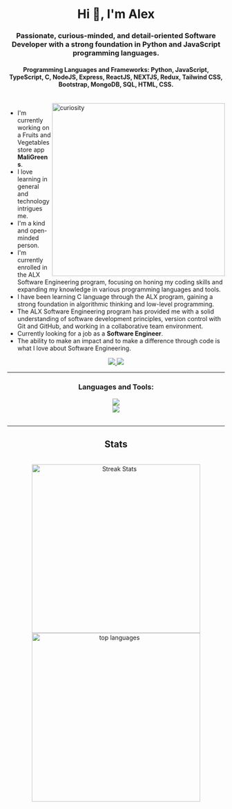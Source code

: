 <h1 align="center">Hi 👋, I'm Alex</h1>
<h3 align="center">Passionate, curious-minded, and detail-oriented Software Developer with a strong foundation in Python and JavaScript programming languages.</h3>
<h4 align="center">Programming Languages and Frameworks: <strong>Python, JavaScript, TypeScript, C, NodeJS, Express, ReactJS, NEXTJS, Redux, Tailwind CSS, Bootstrap, MongoDB, SQL, HTML, CSS</strong>.</h4>
<br>

<img align="right" alt="curiosity" width="400px" height="400" src="https://www.icegif.com/wp-content/uploads/2023/08/icegif-354.gif">

<div align="left">
  
- I'm currently working on a Fruits and Vegetables store app **MaliGreens**.
- I love learning in general and technology intrigues me.
- I'm a kind and open-minded person.
- I'm currently enrolled in the ALX Software Engineering program, focusing on honing my coding skills and expanding my knowledge in various programming languages and tools.
- I have been learning C language through the ALX program, gaining a strong foundation in algorithmic thinking and low-level programming.
- The ALX Software Engineering program has provided me with a solid understanding of software development principles, version control with Git and GitHub, and working in a collaborative team environment.
- Currently looking for a job as a **Software Engineer**.
- The ability to make an impact and to make a difference through code is what I love about Software Engineering.

</div>

<div align="center">
  <a href="mailto:lexmulwa@gmail.com">
    <img src="https://img.shields.io/badge/Gmail-333333?style=for-the-badge&logo=gmail&logoColor=red"/>
  </a>

  <a href="https://www.linkedin.com/in/alexkasema">
    <img src="https://img.shields.io/badge/LinkedIn-0077B5?style=for-the-badge&logo=linkedin&logoColor=white" />
  </a>
</div>

<hr/>

<h3 align="center">Languages and Tools:</h3>

<div align="center">
  <a href="https://skillicons.dev">
    <img src="https://skillicons.dev/icons?i=python,js,c,ts,react,nextjs,express,django," /> <br/>
    <img src="https://skillicons.dev/icons?i=redux,mongodb,html,css,tailwind,bootstrap,linux,git,github,vim,vscode" />
  </a>
</div>

<br/>
<hr/>

<h2 align="center"> Stats  </h2>
<br/>
<div align="center">
  <img width=390 src="https://streak-stats.demolab.com/?user=alexkasema&count_private=true&theme=react&border_radius=10" alt="Streak Stats" />
  
  <img width=390 src="https://github-readme-stats.vercel.app/api/top-langs?username=alexkasema&show_icons=true&locale=en&layout=compact&theme=react&border_radius=10&hide=SCSS&size_weight=0.5&count_weight=0.5" alt="top languages" />
    
</div>

<!-- <p><img align="center" src="https://github-readme-stats.vercel.app/api?username=alexkasema&show_icons=true&locale=en&theme=react&rank_icon=github&border_radius=10" alt="top languages" /></p> -->

